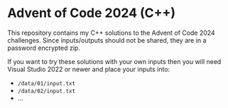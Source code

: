 # Advent of Code 2024 (C++)

This repository contains my C++ solutions to the Advent of Code 2024 challenges.
Since inputs/outputs should not be shared, they are in a password encrypted zip. 

If you want to try these solutions with your own inputs then you will need Visual Studio 2022 or newer and place your inputs into:
 * `/data/01/input.txt`
 * `/data/02/input.txt`
 * ...
